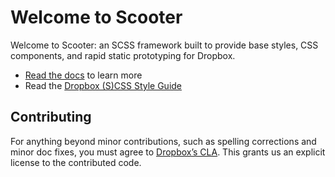 # Welcome to Scooter

Welcome to Scooter: an SCSS framework built to provide base styles, CSS
components, and rapid static prototyping for Dropbox.

- [Read the docs](http://daneden.github.io/scooter/) to learn more
- Read the [Dropbox (S)CSS Style Guide](https://github.com/dropbox/css-style-guide)

## Contributing

For anything beyond minor contributions, such as spelling corrections and minor doc
fixes, you must agree to [Dropbox’s CLA](https://opensource.dropbox.com/cla/). This
grants us an explicit license to the contributed code.
